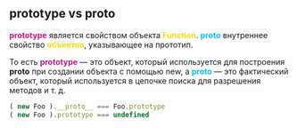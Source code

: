 ## prototype vs __proto__

<span style="font-weight: bold; color: mediumvioletred;">prototype</span> является свойством объекта <span style="font-weight: bold; color: gold;">Function</span>.
<span style="font-weight: bold; color: deepskyblue;">__proto__</span> внутреннее свойство <span style="font-weight: bold; color: gold;">объектов</span>, указывающее на прототип.

То есть <span style="font-weight: bold; color: mediumvioletred;">prototype</span> — это объект, который используется для построения __proto__ при создании объекта с помощью new, а
<span style="font-weight: bold; color: deepskyblue;">__proto__</span> — это фактический объект, который используется в цепочке поиска для разрешения методов и т. д.


```js
( new Foo ).__proto__ === Foo.prototype
( new Foo ).prototype === undefined
```